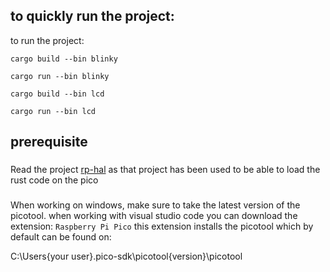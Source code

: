 
## to quickly run the project:

to run the project:

`cargo build --bin blinky`

`cargo run --bin blinky`

`cargo build --bin lcd`

`cargo run --bin lcd`


## prerequisite

###
Read the project [rp-hal](https://github.com/rp-rs/rp-hal/tree/main) as that project
has been used to be able to load the rust code on the pico

###
When working on windows, make sure to take the latest version of the picotool.
when working with visual studio code you can download the extension: `Raspberry Pi Pico` this extension installs the picotool which by default can be found on:

C:\Users\{your user}\.pico-sdk\picotool\{version}\picotool